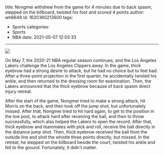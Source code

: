 title: Nongmei withdrew from the game for 4 minutes due to back spasm, stepped on the billboard, twisted his foot and scored 4 points
author: wh6648
id: 1620360213600
tags: 
- Sports
categories: 
- Sports
- NBA
date: 2021-05-07 12:03:33
---
![](https://p9.itc.cn/q_70/images01/20210507/201a89e0324f429498a40ca0740f5d46.jpeg)


On May 7, the 2020-21 NBA regular season continues, and the Los Angeles Lakers challenge the Los Angeles Clippers away. In the game, thick eyebrow had a strong desire to attack, but he had no choice but to feel bad. After a three-point projection in the first quarter, he accidentally twisted his ankle, and then returned to the dressing room for examination. Then, the Lakers announced that the thick eyebrow because of back spasm direct injury retreat.

After the start of the game, Nongmei tried to make a strong attack, hit Morris on the back, and then took off the jump shot, but unfortunately missed. After that, Nongmei tried to hit hard again, to get to the position in the low post, to attack hard after receiving the ball, and then to throw successfully, which also helped the Lakers to open the record. After that, thick eyebrow and teammates with pick and roll, receive the ball directly in the distance jump shot. Then, thick eyebrow received the ball from the outside line and shot the whistle three points directly, but missed. In the retreat, he stepped on the billboard beside the court, twisted his ankle and fell to the ground. Fortunately, it didn't matter.

